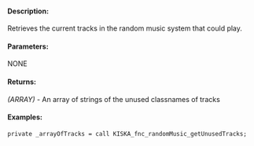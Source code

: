 #### Description:
Retrieves the current tracks in the random music system that could play.

#### Parameters:
NONE

#### Returns:
*(ARRAY)* - An array of strings of the unused classnames of tracks

#### Examples:
```sqf
private _arrayOfTracks = call KISKA_fnc_randomMusic_getUnusedTracks;
   ```


